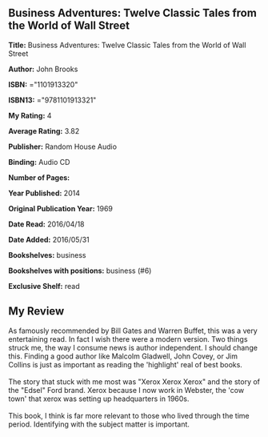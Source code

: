 ## Business Adventures: Twelve Classic Tales from the World of Wall Street

**Title:** Business Adventures: Twelve Classic Tales from the World of Wall Street

**Author:** John Brooks

**ISBN:** ="1101913320"

**ISBN13:** ="9781101913321"

**My Rating:** 4

**Average Rating:** 3.82

**Publisher:** Random House Audio

**Binding:** Audio CD

**Number of Pages:** 

**Year Published:** 2014

**Original Publication Year:** 1969

**Date Read:** 2016/04/18

**Date Added:** 2016/05/31

**Bookshelves:** business

**Bookshelves with positions:** business (#6)

**Exclusive Shelf:** read


## My Review

As famously recommended by Bill Gates and Warren Buffet, this was a very entertaining read. In fact I wish there were a modern version. Two things struck me, the way I consume news is author independent. I should change this. Finding a good author like Malcolm Gladwell, John Covey, or Jim Collins is just as important as reading the 'highlight' real of best books.<br/><br/>The story that stuck with me most was "Xerox Xerox Xerox" and the story of the "Edsel" Ford brand. Xerox because I now work in Webster, the 'cow town' that xerox was setting up headquarters in 1960s.<br/><br/>This book, I think is far more relevant to those who lived through the time period. Identifying with the subject matter is important.

